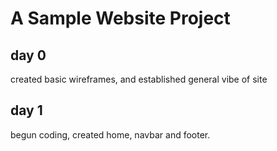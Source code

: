 # A Sample Website Project

## day 0
  created basic wireframes, and established general vibe of site

## day 1 
begun coding, created home, navbar and footer.

